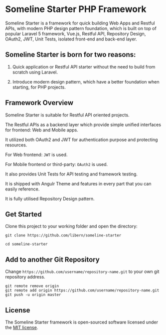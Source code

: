 # Someline Starter PHP Framework

Someline Starter is a framework for quick building Web Apps and Restful APIs, with modern PHP design pattern foundation, which is built on top of popular Laravel 5 framework, Vue.js, Restful API, Repository Design, OAuth2, JWT, Unit Tests, isolated front-end and back-end layer.

## Someline Starter is born for two reasons:

1. Quick application or Restful API starter without the need to build from scratch using Laravel.

2. Introduce modern design pattern, which have a better foundation when starting, for PHP projects.

## Framework Overview

Someline Starter is suitable for Restful API oriented projects.

The Restful APIs as a backend layer which provide simple unified interfaces for frontend: Web and Mobile apps.

It utilized both OAuth2 and JWT for authentication purpose and protecting resources.

For Web frontend: `JWT` is used.

For Mobile frontend or third-party: `OAuth2` is used.

It also provides Unit Tests for API testing and framework testing.

It is shipped with Angulr Theme and features in every part that you can easily reference.

It is fully utilised Repository Design pattern.

## Get Started

Clone this project to your working folder and open the directory:

```
git clone https://github.com/libern/someline-starter

cd someline-starter
```

## Add to another Git Repository

Change `https://github.com/username/repository-name.git` to your own git repository address.

```
git remote remove origin
git remote add origin https://github.com/username/repository-name.git
git push -u origin master
```

## License

The Someline Starter framework is open-sourced software licensed under the [MIT license](http://opensource.org/licenses/MIT).

